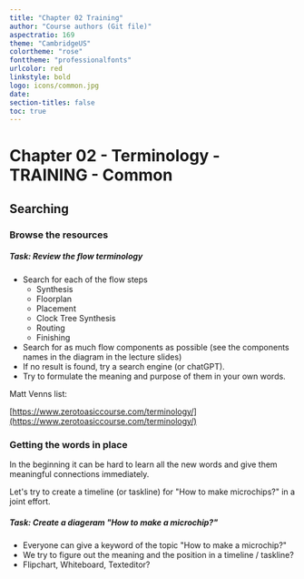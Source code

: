 ```yaml
---
title: "Chapter 02 Training"
author: "Course authors (Git file)"
aspectratio: 169
theme: "CambridgeUS"
colortheme: "rose"
fonttheme: "professionalfonts"
urlcolor: red
linkstyle: bold
logo: icons/common.jpg
date:
section-titles: false
toc: true
---
```


# Chapter 02 - Terminology - TRAINING - Common

## Searching

### Browse the resources

##### Task: Review the flow terminology
- Search for each of the flow steps
    * Synthesis
    * Floorplan
    * Placement
    * Clock Tree Synthesis
    * Routing
    * Finishing
- Search for as much flow components as possible (see the components names in the diagram in the lecture slides)
- If no result is found, try a search engine (or chatGPT).
- Try to formulate the meaning and purpose of them in your own words.

Matt Venns list:

[https://www.zerotoasiccourse.com/terminology/](https://www.zerotoasiccourse.com/terminology/)


### Getting the words in place

In the beginning it can be hard to learn all the new words and give them meaningful connections immediately.

Let's try to create a timeline (or taskline) for "How to make microchips?" in a joint effort.

##### Task: Create a diageram "How to make a microchip?" 

- Everyone can give a keyword of the topic "How to make a microchip?"
- We try to figure out the meaning and the position in a timeline / taskline?
- Flipchart, Whiteboard, Texteditor?

